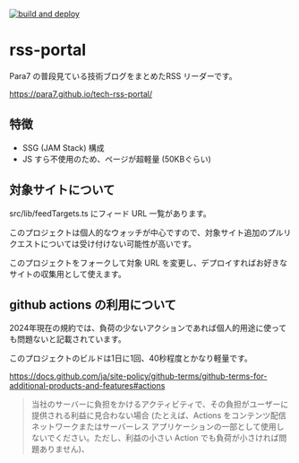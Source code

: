 [![build and deploy](https://github.com/para7/tech-rss-portal/actions/workflows/static.yml/badge.svg?branch=main)](https://github.com/para7/tech-rss-portal/actions/workflows/static.yml)

# rss-portal

Para7 の普段見ている技術ブログをまとめたRSS リーダーです。

<https://para7.github.io/tech-rss-portal/>

## 特徴

- SSG (JAM Stack) 構成
- JS すら不使用のため、ページが超軽量 (50KBぐらい)

## 対象サイトについて

src/lib/feedTargets.ts にフィード URL 一覧があります。

このプロジェクトは個人的なウォッチが中心ですので、対象サイト追加のプルリクエストについては受け付けない可能性が高いです。

このプロジェクトをフォークして対象 URL を変更し、デプロイすればお好きなサイトの収集用として使えます。

## github actions の利用について

2024年現在の規約では、負荷の少ないアクションであれば個人的用途に使っても問題ないと記載されています。

このプロジェクトのビルドは1日に1回、40秒程度とかなり軽量です。

https://docs.github.com/ja/site-policy/github-terms/github-terms-for-additional-products-and-features#actions

> 当社のサーバーに負担をかけるアクティビティで、その負担がユーザーに提供される利益に見合わない場合 (たとえば、Actions をコンテンツ配信ネットワークまたはサーバーレス アプリケーションの一部として使用しないでください。ただし、利益の小さい Action でも負荷が小さければ問題ありません)、
